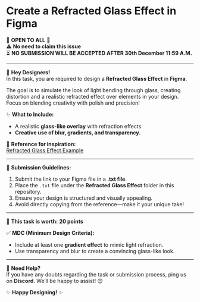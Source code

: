 # Create a Refracted Glass Effect in Figma  
🌟 **OPEN TO ALL** 🌟  
⚠️ **No need to claim this issue**  
⏳ **NO SUBMISSION WILL BE ACCEPTED AFTER 30th December 11:59 A.M.**  

---

🎨 **Hey Designers!**  
In this task, you are required to design a **Refracted Glass Effect** in **Figma**.  

The goal is to simulate the look of light bending through glass, creating distortion and a realistic refracted effect over elements in your design. Focus on blending creativity with polish and precision!  

✨ **What to Include:**  
- A realistic **glass-like overlay** with refraction effects.   
- **Creative use of blur, gradients, and transparency.**  

🎥 **Reference for inspiration:**  
[Refracted Glass Effect Example](https://youtu.be/80IxygJl8Cc?si=PYfPffiKYWtcDndn)  

---

📌 **Submission Guidelines:**  
1. Submit the link to your Figma file in a **.txt file**.  
2. Place the `.txt` file under the **Refracted Glass Effect** folder in this repository.  
3. Ensure your design is structured and visually appealing.  
4. Avoid directly copying from the reference—make it your unique take!  

---

🔖 **This task is worth:** **20 points**  

✅ **MDC (Minimum Design Criteria):**  
- Include at least one **gradient effect** to mimic light refraction.  
- Use transparency and blur to create a convincing glass-like look.  

---

💬 **Need Help?**  
If you have any doubts regarding the task or submission process, ping us on **Discord**. We’ll be happy to assist! 😊  

✨ **Happy Designing!** ✨  
